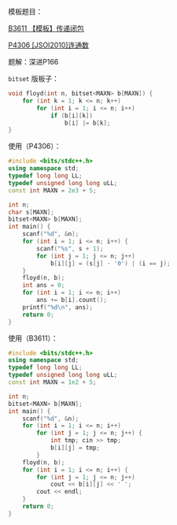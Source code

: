 模板题目：

[B3611 【模板】传递闭包](https://www.luogu.com.cn/problem/B3611)

[P4306 [JSOI2010]连通数](https://www.luogu.com.cn/problem/P4306)

题解：深进P166

`bitset` 版板子：

```cpp
void floyd(int n, bitset<MAXN> b[MAXN]) {
    for (int k = 1; k <= n; k++)
        for (int i = 1; i <= n; i++)
            if (b[i][k])
                b[i] |= b[k];
}
```

使用（P4306）：

```cpp
#include <bits/stdc++.h>
using namespace std;
typedef long long LL;
typedef unsigned long long uLL;
const int MAXN = 2e3 + 5;

int n;
char s[MAXN];
bitset<MAXN> b[MAXN];
int main() {
    scanf("%d", &n);
    for (int i = 1; i <= n; i++) {
        scanf("%s", s + 1);
        for (int j = 1; j <= n; j++)
            b[i][j] = (s[j] - '0') | (i == j);
    }
    floyd(n, b);
    int ans = 0;
    for (int i = 1; i <= n; i++)
        ans += b[i].count();
    printf("%d\n", ans);
    return 0;
}
```

使用（B3611）：

```cpp
#include <bits/stdc++.h>
using namespace std;
typedef long long LL;
typedef unsigned long long uLL;
const int MAXN = 1e2 + 5;

int n;
bitset<MAXN> b[MAXN];
int main() {
    scanf("%d", &n);
    for (int i = 1; i <= n; i++)
        for (int j = 1; j <= n; j++) {
            int tmp; cin >> tmp;
            b[i][j] = tmp;
        }
    floyd(n, b);
    for (int i = 1; i <= n; i++) {
        for (int j = 1; j <= n; j++)
            cout << b[i][j] << ' ';
        cout << endl;
    }
    return 0;
}
```